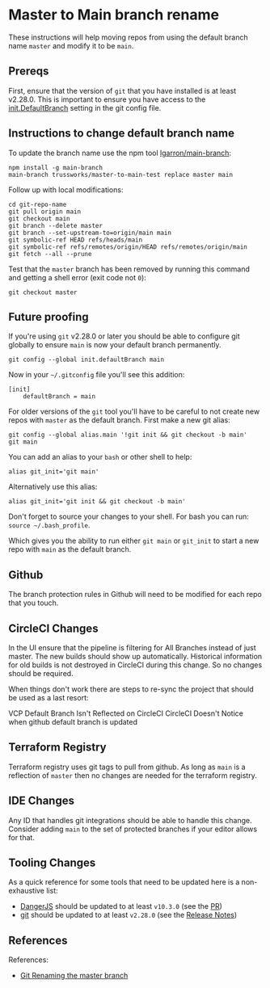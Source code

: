 # Master to Main branch rename
These instructions will help moving repos from using the default branch name ```master``` and modify it to be ```main```.

## Prereqs
First, ensure that the version of ```git``` that you have installed is at least v2.28.0. This is important to ensure you have access to the [init.DefaultBranch](https://github.blog/2020-07-27-highlights-from-git-2-28/#introducing-init-defaultbranch) setting in the git config file.

## Instructions to change default branch name
To update the branch name use the npm tool [lgarron/main-branch](https://github.com/lgarron/main-branch):

```
npm install -g main-branch
main-branch trussworks/master-to-main-test replace master main
```

Follow up with local modifications:

```
cd git-repo-name
git pull origin main
git checkout main
git branch --delete master
git branch --set-upstream-to=origin/main main
git symbolic-ref HEAD refs/heads/main
git symbolic-ref refs/remotes/origin/HEAD refs/remotes/origin/main
git fetch --all --prune
```

Test that the ```master``` branch has been removed by running this command and getting a shell error (exit code not ```0```):

```
git checkout master
```

## Future proofing
If you're using ```git``` v2.28.0 or later you should be able to configure git globally to ensure ```main``` is now your default branch permanently.

```
git config --global init.defaultBranch main
```

Now in your ```~/.gitconfig``` file you'll see this addition:

```
[init]
    defaultBranch = main
```

For older versions of the ```git``` tool you'll have to be careful to not create new repos with ```master``` as the default branch. First make a new git alias:

```
git config --global alias.main '!git init && git checkout -b main'
git main
```

You can add an alias to your ```bash``` or other shell to help:

```
alias git_init='git main'
```

Alternatively use this alias:

```
alias git_init='git init && git checkout -b main'
```

Don't forget to source your changes to your shell. For bash you can run: ```source ~/.bash_profile```.

Which gives you the ability to run either ```git main``` or ```git_init``` to start a new repo with ```main``` as the default branch.

## Github
The branch protection rules in Github will need to be modified for each repo that you touch.

## CircleCI Changes
In the UI ensure that the pipeline is filtering for All Branches instead of just master. The new builds should show up automatically. Historical information for old builds is not destroyed in CircleCI during this change. So no changes should be required.

When things don't work there are steps to re-sync the project that should be used as a last resort:

VCP Default Branch Isn't Reflected on CircleCI
CircleCI Doesn't Notice when github default branch is updated

## Terraform Registry
Terraform registry uses git tags to pull from github. As long as ```main``` is a reflection of ```master``` then no changes are needed for the terraform registry.

## IDE Changes
Any ID that handles git integrations should be able to handle this change. Consider adding ```main``` to the set of protected branches if your editor allows for that.

## Tooling Changes
As a quick reference for some tools that need to be updated here is a non-exhaustive list:

- [DangerJS](https://danger.systems/js/) should be updated to at least ```v10.3.0``` (see the [PR](https://github.com/danger/danger-js/issues/1057))
- [git](https://git-scm.com/) should be updated to at least ```v2.28.0``` (see the [Release Notes](https://github.blog/2020-07-27-highlights-from-git-2-28/#introducing-init-defaultbranch))

## References
References:

- [Git Renaming the master branch](https://dev.to/rhymu8354/git-renaming-the-master-branch-137b)